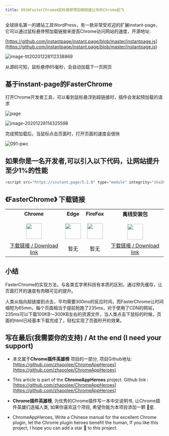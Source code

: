 ```yaml
---
title: 091《FasterChrome》鼠标悬停预加载链接让你的Chrome起飞
---
```


全球排名第一的建站工具WordPress，有一款非常受欢迎的扩展instant-page，它可以通过鼠标悬停预加载链接来提高Chrome访问网站的速度，开源地址:

 [https://github.com/instantpage/instant.page/blob/master/instantpage.js](https://github.com/instantpage/instant.page/blob/master/instantpage.js)

![image-ttt20201228112338869](https://www.v2fy.com/asset/0i/ChromeAppHeroes/page/091-faster-chrome-2020-12-28.assets/image-ttt20201228112338869.png)

从源码可知，鼠标悬停65毫秒，会自动加载下一页网页

## 基于instant-page的FasterChrome

打开Chrome开发者工具，可以看到鼠标悬浮到超链接时，插件会发起预加载的请求

![page](https://www.v2fy.com/asset/0i/ChromeAppHeroes/page/091-faster-chrome-2020-12-28.assets/page.gif)

![image-20201228114325598](https://www.v2fy.com/asset/0i/ChromeAppHeroes/page/091-faster-chrome-2020-12-28.assets/image-20201228114325598.png)

完成预加载后，当鼠标点击页面时，打开页面的速度会很快

![091-pwc](https://www.v2fy.com/asset/0i/ChromeAppHeroes/page/091-faster-chrome-2020-12-28.assets/091-pwc.gif)



## 如果你是一名开发者,可以引入以下代码，让网站提升至少1%的性能

```javascript
<script src="https://instant.page/5.1.0" type="module" integrity="sha384-by67kQnR+pyfy8yWP4kPO12fHKRLHZPfEsiSXR8u2IKcTdxD805MGUXBzVPnkLHw"></script>
```



## 《FasterChrome》 下载链接

<table style="table-layout: fixed;">
<tbody>
<tr>
<td><div style="text-align: center;"><div style="font-weight: bold">Chrome</div><br/><div><img  style="width:50px; height:auto;" src="https://www.v2fy.com/asset/0i/ChromeAppHeroes/page/001_markdown_here.assets/chromeappheroes-chrome-icon.png"/></div></div></td>
<td><div style="text-align: center;" ><div style="font-weight: bold">Edge</div><br/><div><img style="width:50px; height:auto;" src="https://www.v2fy.com/asset/0i/ChromeAppHeroes/page/001_markdown_here.assets/chromeappheroes-edge-icon.png"/></div></div></td>
<td><div style="text-align: center;" ><div style="font-weight: bold">FireFox</div><br/><div><img  style="width:50px; height:auto;" src="https://www.v2fy.com/asset/0i/ChromeAppHeroes/page/001_markdown_here.assets/chromeappheroes-firefox-icon.png"/></div></div></td>
<td><div style="text-align: center;" ><div style="font-weight: bold">离线安装包</div><br/><div><img  style="width:50px; height:auto;" src="https://www.v2fy.com/asset/0i/ChromeAppHeroes/page/001_markdown_here.assets/chromeappheroes-github-download.png"/></div></div></td>
</tr>
<tr>
<td>
<div style="text-align: center;">
<a  href="https://chrome.google.com/webstore/detail/fasterchrome/nmgpnfccjfjhdenioncabecepjcmdnjg">下载链接 / Download link</a>
</div>
</td>
<td>
<div style="text-align: center;">暂无</div>
</td>
<td>
<div style="text-align: center;">暂无</div>
</td>
<td>
<div style="text-align: center;"><a  href="https://raw.githubusercontent.com/zhaoolee/ChromeAppHeroes/master/backup/091-faster-chrome.zip">下载链接 / Download link</a></div>
</td>
</tr>
</tbody>
</table>


## 小结

FasterChrome的实现方法，与各类玄学黑科技有本质的区别，通过预先缓存，让页面打开的速度有肉眼可见的提升。

人类从指向超链接到点击，平均需要300ms的反应时间，而FasterChrome让时间缩短为65mm，每个页面相当于提前抢跑了235ms，对于使用了CDN的网站，235ms可以下载100KB～300KB左右的资源文件，当人类点击下鼠标的时候，页面的html已经基本下载完成了，轻松实现了页面秒开的效果。



## 写在最后(我需要你的支持) / At the end (I need your support)

- 本文属于**Chrome插件英雄榜** 项目的一部分, 项目Github地址: [https://github.com/zhaoolee/ChromeAppHeroes](https://github.com/zhaoolee/ChromeAppHeroes)


- This article is part of the **ChromeAppHeroes** project. Github link : [https://github.com/zhaoolee/ChromeAppHeroes](https://github.com/zhaoolee/ChromeAppHeroes) 

- **Chrome插件英雄榜**, 为优秀的Chrome插件写一本中文说明书, 让Chrome插件英雄们造福人类, 如果你喜欢这个项目, 希望你能为本项目添加一颗 🌟星.

- ChromeAppHeroes, Write a Chinese manual for the excellent Chrome plugin, let the Chrome plugin heroes benefit the human, If you like this project, I hope you can add a star 🌟 to this project.

